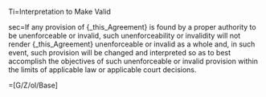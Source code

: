 Ti=Interpretation to Make Valid

sec=If any provision of {_this_Agreement} is found by a proper authority to be unenforceable or invalid, such unenforceability or invalidity will not render {_this_Agreement} unenforceable or invalid as a whole and, in such event, such provision will be changed and interpreted so as to best accomplish the objectives of such unenforceable or invalid provision within the limits of applicable law or applicable court decisions.

=[G/Z/ol/Base]